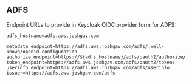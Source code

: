 ## ADFS

Endpoint URLs to provide in Keycloak OIDC provider form for ADFS:

```
adfs_hostname=adfs.aws.joshgav.com

metadata_endpoint=https://adfs.aws.joshgav.com/adfs/.well-known/openid-configuration
authorize_endpoint=https://${adfs_hostname}/adfs/oauth2/authorize/
token_endpoint=https://adfs.aws.joshgav.com/adfs/oauth2/token/
userinfo_endpoint=https://adfs.aws.joshgav.com/adfs/userinfo
issuer=https://adfs.aws.joshgav.com/adfs
```